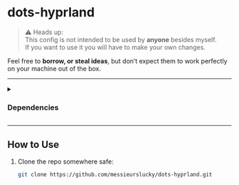 # dots-hyprland

> ⚠️ Heads up:  
This config is not intended to be used by **anyone** besides myself.  
If you want to use it you will have to make your own changes.  

Feel free to **borrow, or steal ideas**, but don’t expect them to work perfectly on your machine out of the box.  

---

</details>

<details>
<summary><h3>Dependencies</h3></summary>

- Installation using paru

```sh
## Dependencies
paru -S btop dunst gtk4 gtk3 hyprlock hyprsunset kitty matugen \
ohmyposh ohmyzsh qt6ct-kde breeze-icons breeze5 breeze qt5ct-kde \
rofi swappy vesktop-bin waybar yazi zsh zsh-syntax-highlighting \
zsh-autocomplete adw-gtk-theme pavucontrol ttf-jetbrains-mono-nerd \
librewolf python-pywalfox-librewolf swww grimblast-git openresolv \
wireguard-tools cliphist hypridle
```

</details>

---

## How to Use
1. Clone the repo somewhere safe:  
   ```bash
   git clone https://github.com/messieurslucky/dots-hyprland.git
